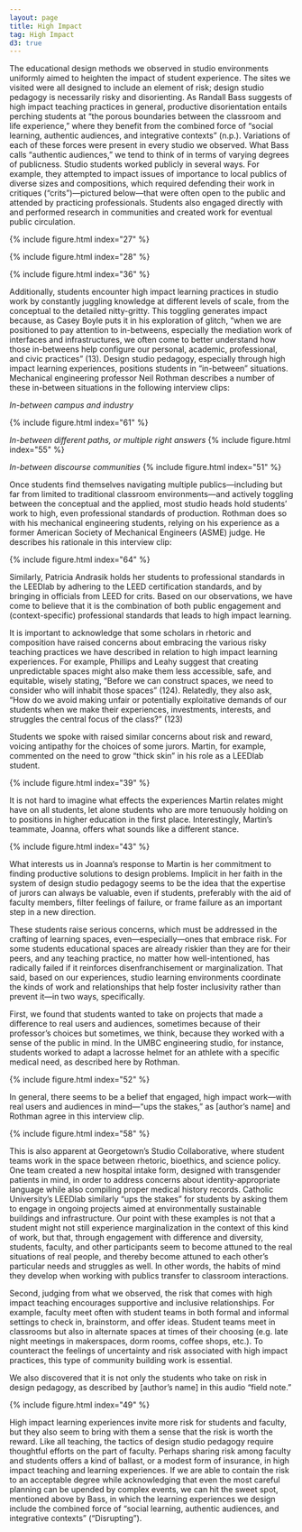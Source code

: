 ```yaml
---
layout: page
title: High Impact
tag: High Impact
d3: true
---
```



The educational design methods we observed in studio environments uniformly aimed to heighten the impact of student experience. The sites we visited were all designed to include an element of risk; design studio pedagogy is necessarily risky and disorienting. As Randall Bass suggests of high impact teaching practices in general, productive disorientation entails perching students at “the porous boundaries between the classroom and life experience,” where they benefit from the combined force of “social learning, authentic audiences, and integrative contexts” (n.p.). Variations of each of these forces were present in every studio we observed. What Bass calls “authentic audiences,” we tend to think of in terms of varying degrees of publicness. Studio students worked publicly in several ways. For example, they attempted to impact issues of importance to local publics of diverse sizes and compositions, which required defending their work in critiques (“crits”)—pictured below—that were often open to the public and attended by practicing professionals. Students also engaged directly with and performed research in communities and created work for eventual public circulation.  

{% include figure.html index="27" %}

{% include figure.html index="28" %}

{% include figure.html index="36" %}


Additionally, students encounter high impact learning practices in studio work by constantly juggling knowledge at different levels of scale, from the conceptual to the detailed nitty-gritty. This toggling generates impact because, as Casey Boyle puts it in his exploration of glitch, “when we are positioned to pay attention to in-betweens, especially the mediation work of interfaces and infrastructures, we often come to better understand how those in-betweens help configure our personal, academic, professional, and civic practices” (13). Design studio pedagogy, especially through high impact learning experiences, positions students in “in-between” situations. Mechanical engineering professor Neil Rothman describes a number of these in-between situations in the following interview clips:

*In-between campus and industry*

{% include figure.html index="61" %}

*In-between different paths, or multiple right answers*
{% include figure.html index="55" %}
	
*In-between discourse communities*
{% include figure.html index="51" %}

Once students find themselves navigating multiple publics—including but far from limited to traditional classroom environments—and actively toggling between the conceptual and the applied, most studio heads hold students’ work to high, even professional standards of production. Rothman does so with his mechanical engineering students, relying on his experience as a former American Society of Mechanical Engineers (ASME) judge. He describes his rationale in this interview clip:

{% include figure.html index="64" %}

Similarly, Patricia Andrasik holds her students to professional standards in the LEEDlab by adhering to the LEED certification standards, and by bringing in officials from LEED for crits. Based on our observations, we have come to believe that it is the combination of both public engagement and (context-specific) professional standards that leads to high impact learning. 

It is important to acknowledge that some scholars in rhetoric and composition have raised concerns about embracing the various risky teaching practices we have described in relation to high impact learning experiences. For example, Phillips and Leahy suggest that creating unpredictable spaces might also make them less accessible, safe, and equitable, wisely stating, “Before we can construct spaces, we need to consider who will inhabit those spaces” (124). Relatedly, they also ask, “How do we avoid making unfair or potentially exploitative demands of our students when we make their experiences, investments, interests, and struggles the central focus of the class?” (123)

Students we spoke with raised similar concerns about risk and reward, voicing antipathy for the choices of some jurors. Martin, for example, commented on the need to grow “thick skin” in his role as a LEEDlab student. 

{% include figure.html index="39" %}

It is not hard to imagine what effects the experiences Martin relates might have on all students, let alone students who are more tenuously holding on to positions in higher education in the first place. Interestingly, Martin’s teammate, Joanna, offers what sounds like a different stance.

{% include figure.html index="43" %}

What interests us in Joanna’s response to Martin is her commitment to finding productive solutions to design problems. Implicit in her faith in the system of design studio pedagogy seems to be the idea that the expertise of jurors can always be valuable, even if students, preferably with the aid of faculty members, filter feelings of failure, or frame failure as an important step in a new direction.

These students raise serious concerns, which must be addressed in the crafting of learning spaces, even—especially—ones that embrace risk. For some students educational spaces are already riskier than they are for their peers, and any teaching practice, no matter how well-intentioned, has radically failed if it reinforces disenfranchisement or marginalization. That said, based on our experiences, studio learning environments coordinate the kinds of work and relationships that help foster inclusivity rather than prevent it—in two ways, specifically. 

First, we found that students wanted to take on projects that made a difference to real users and audiences, sometimes because of their professor’s choices but sometimes, we think, because they worked with a sense of the public in mind. In the UMBC engineering studio, for instance, students worked to adapt a lacrosse helmet for an athlete with a specific medical need, as described here by Rothman.

{% include figure.html index="52" %}

In general, there seems to be a belief that engaged, high impact work—with real users and audiences in mind—“ups the stakes,” as [author’s name] and Rothman agree in this interview clip.

{% include figure.html index="58" %}

This is also apparent at Georgetown’s Studio Collaborative, where student teams work in the space between rhetoric, bioethics, and science policy. One team created a new hospital intake form, designed with transgender patients in mind, in order to address concerns about identity-appropriate language while also compiling proper medical history records. Catholic University’s LEEDlab similarly “ups the stakes” for students by asking them to engage in ongoing projects aimed at environmentally sustainable buildings and infrastructure. Our point with these examples is not that a student might not still experience marginalization in the context of this kind of work, but that, through engagement with difference and diversity, students, faculty, and other participants seem to become attuned to the real situations of real people, and thereby become attuned to each other’s particular needs and struggles as well. In other words, the habits of mind they develop when working with publics transfer to classroom interactions.

Second, judging from what we observed, the risk that comes with high impact teaching encourages supportive and inclusive relationships. For example, faculty meet often with student teams in both formal and informal settings to check in, brainstorm, and offer ideas. Student teams meet in classrooms but also in alternate spaces at times of their choosing (e.g. late night meetings in makerspaces, dorm rooms, coffee shops, etc.). To counteract the feelings of uncertainty and risk associated with high impact practices, this type of community building work is essential. 

We also discovered that it is not only the students who take on risk in design pedagogy, as described by [author’s name] in this audio “field note.”

{% include figure.html index="49" %}
	
High impact learning experiences invite more risk for students and faculty, but they also seem to bring with them a sense that the risk is worth the reward. Like all teaching, the tactics of design studio pedagogy require thoughtful efforts on the part of faculty. Perhaps sharing risk among faculty and students offers a kind of ballast, or a modest form of insurance, in high impact teaching and learning experiences. If we are able to contain the risk to an acceptable degree while acknowledging that even the most careful planning can be upended by complex events, we can hit the sweet spot, mentioned above by Bass, in which the learning experiences we design include the combined force of “social learning, authentic audiences, and integrative contexts” (“Disrupting”).


<script type="text/javascript">

var w = 1280,
    h = 200;

var nodes = d3.range(2000).map(function() { return {radius:
Math.random() * 12 + 4}; });

var force = d3.layout.force()
    .gravity(0.05)
    .charge(function(d, i) { return i ? 0 : -1000; })
    .nodes(nodes)
    .size([w, h]);

var root = nodes[0];
root.radius = 0;
root.fixed = true;

force.start();

var svg = d3.select("#graphic").append("svg:svg")
    .attr("width", w)
    .attr("height", h);

svg.selectAll("circle")
    .data(nodes.slice(1))
  .enter().append("svg:circle")
    .attr("r", function(d) { return d.radius - 2; })
    .style("fill", d3.rgb(250, 250, 250))
    .style('fill-opacity', 0.5)
    .style("stroke", d3.rgb(190,230,230));

force.on("tick", function(e) {
  var q = d3.geom.quadtree(nodes),
      i = 0,
      n = nodes.length;

  while (++i < n) {
    q.visit(collide(nodes[i]));
  }

  svg.selectAll("circle")
      .attr("cx", function(d) { return d.x; })
      .attr("cy", function(d) { return d.y; });
});

svg.on("mousemove", function() {
  var p1 = d3.svg.mouse(this);
  root.px = p1[0];
  root.py = p1[1];
  force.resume();
});

function collide(node) {
  var r = node.radius + 16,
      nx1 = node.x - r,
      nx2 = node.x + r,
      ny1 = node.y - r,
      ny2 = node.y + r;
  return function(quad, x1, y1, x2, y2) {
    if (quad.point && (quad.point !== node)) {
      var x = node.x - quad.point.x,
          y = node.y - quad.point.y,
          l = Math.sqrt(x * x + y * y),
          r = node.radius + quad.point.radius;
      if (l < r) {
        l = (l - r) / l * .5;
        node.x -= x *= l;
        node.y -= y *= l;
        quad.point.x += x;
        quad.point.y += y;
      }
    }
    return x1 > nx2
        || x2 < nx1
        || y1 > ny2
        || y2 < ny1;
  };
}

    </script>
